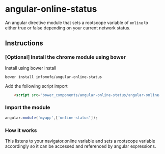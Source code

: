 angular-online-status
=====================

An angular directive module that sets a rootscope variable of ``online`` to either true or false depending on your current network status.

Instructions
------------

### [Optional] Install the chrome module using bower

Install using bower install

    bower install infomofo/angular-online-status

Add the following script import

```html
    <script src="bower_components/angular-online-status/angular-online-status.js"></script>
```

### Import the module

```javascript
angular.module('myapp',['online-status']);
```

### How it works

This listens to your navigator.online variable and sets a rootscope variable accordingly so it can be accessed and referenced by angular expressions.